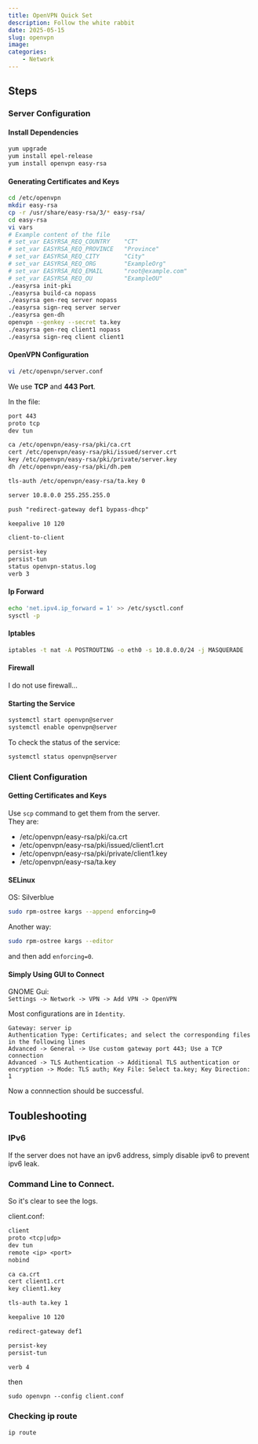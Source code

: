 ```yaml
---
title: OpenVPN Quick Set
description: Follow the white rabbit
date: 2025-05-15
slug: openvpn
image: 
categories:
    - Network
---
```


## Steps
### Server Configuration
#### Install Dependencies
```bash
yum upgrade 
yum install epel-release
yum install openvpn easy-rsa
```

#### Generating Certificates and Keys
```bash
cd /etc/openvpn
mkdir easy-rsa
cp -r /usr/share/easy-rsa/3/* easy-rsa/
cd easy-rsa
vi vars
# Example content of the file
# set_var EASYRSA_REQ_COUNTRY    "CT"
# set_var EASYRSA_REQ_PROVINCE   "Province"
# set_var EASYRSA_REQ_CITY       "City"
# set_var EASYRSA_REQ_ORG        "ExampleOrg"
# set_var EASYRSA_REQ_EMAIL      "root@example.com"
# set_var EASYRSA_REQ_OU         "ExampleOU"
./easyrsa init-pki
./easyrsa build-ca nopass
./easyrsa gen-req server nopass
./easyrsa sign-req server server
./easyrsa gen-dh
openvpn --genkey --secret ta.key
./easyrsa gen-req client1 nopass
./easyrsa sign-req client client1
```

#### OpenVPN Configuration
```bash
vi /etc/openvpn/server.conf
```

We use **TCP** and **443 Port**.  

In the file:  
```txt
port 443
proto tcp
dev tun

ca /etc/openvpn/easy-rsa/pki/ca.crt
cert /etc/openvpn/easy-rsa/pki/issued/server.crt
key /etc/openvpn/easy-rsa/pki/private/server.key
dh /etc/openvpn/easy-rsa/pki/dh.pem

tls-auth /etc/openvpn/easy-rsa/ta.key 0

server 10.8.0.0 255.255.255.0

push "redirect-gateway def1 bypass-dhcp"

keepalive 10 120

client-to-client

persist-key
persist-tun
status openvpn-status.log
verb 3
```

#### Ip Forward
```bash
echo 'net.ipv4.ip_forward = 1' >> /etc/sysctl.conf
sysctl -p
```

#### Iptables
```bash
iptables -t nat -A POSTROUTING -o eth0 -s 10.8.0.0/24 -j MASQUERADE
```

#### Firewall
I do not use firewall...  

#### Starting the Service
```bash
systemctl start openvpn@server
systemctl enable openvpn@server
```

To check the status of the service:  
```bash
systemctl status openvpn@server
```

### Client Configuration
#### Getting Certificates and Keys
Use `scp` command to get them from the server.  
They are:  
- /etc/openvpn/easy-rsa/pki/ca.crt
- /etc/openvpn/easy-rsa/pki/issued/client1.crt
- /etc/openvpn/easy-rsa/pki/private/client1.key
- /etc/openvpn/easy-rsa/ta.key

#### SELinux
OS: Silverblue  

```bash
sudo rpm-ostree kargs --append enforcing=0
```

Another way:  
```bash
sudo rpm-ostree kargs --editor
```
and then add `enforcing=0`.  

#### Simply Using GUI to Connect
GNOME Gui:  
`Settings -> Network -> VPN -> Add VPN -> OpenVPN`  

Most configurations are in `Identity`.  
```
Gateway: server ip
Authentication Type: Certificates; and select the corresponding files in the following lines
Advanced -> General -> Use custom gateway port 443; Use a TCP connection
Advanced -> TLS Authentication -> Additional TLS authentication or encryption -> Mode: TLS auth; Key File: Select ta.key; Key Direction: 1
```

Now a connnection should be successful.  

## Toubleshooting
### IPv6
If the server does not have an ipv6 address, simply disable ipv6 to prevent ipv6 leak.  

### Command Line to Connect.
So it's clear to see the logs.  

client.conf:  
```txt
client
proto <tcp|udp>
dev tun
remote <ip> <port> 
nobind

ca ca.crt
cert client1.crt
key client1.key

tls-auth ta.key 1

keepalive 10 120

redirect-gateway def1

persist-key
persist-tun

verb 4
```

then  
```
sudo openvpn --config client.conf
```
### Checking ip route
```bash
ip route
```

